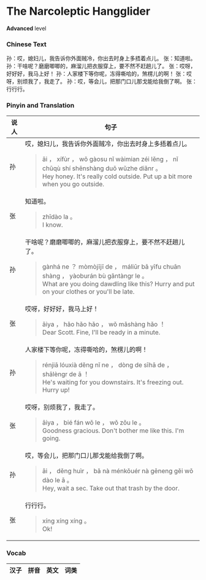 # The Narcoleptic Hangglider
**Advanced** level
### Chinese Text
孙：哎，媳妇儿，我告诉你外面贼冷，你出去时身上多捂着点儿。
张：知道啦。
孙：干啥呢？磨磨唧唧的，麻溜儿把衣服穿上，要不然不赶趟儿了。
张：哎呀，好好好，我马上好！
孙：人家楼下等你呢，冻得嘶哈的，煞楞儿的啊！
张：哎呀，别烦我了，我走了。
孙：哎，等会儿，把那门口儿那戈能给我倒了啊。
张：行行行。

### Pinyin and Translation
|说人|句子|
|----|----|
|孙|哎，媳妇儿，我告诉你外面贼冷，你出去时身上多捂着点儿。<blockquote>āi ， xífùr ， wǒ gàosu nǐ wàimian zéi lěng ， nǐ chūqù shí shēnshàng duō wǔzhe diǎnr 。<br />Hey honey. It's really cold outside. Put up a bit more when you go outside.</blockquote>|
|张|知道啦。<blockquote>zhīdào la 。<br />I know.</blockquote>|
|孙|干啥呢？磨磨唧唧的，麻溜儿把衣服穿上，要不然不赶趟儿了。<blockquote>gànhá ne ？ mòmòjījī de ， máliūr bǎ yīfu chuān shàng ， yàoburán bù gǎntàngr le 。<br />What are you doing dawdling like this? Hurry and put on your clothes or you'll be late.</blockquote>|
|张|哎呀，好好好，我马上好！<blockquote>āiya ， hǎo hǎo hǎo ， wǒ mǎshàng hǎo ！<br />Dear Scott. Fine, I'll be ready in a minute.</blockquote>|
|孙|人家楼下等你呢，冻得嘶哈的，煞楞儿的啊！<blockquote>rénjiā lóuxià děng nǐ ne ， dòng de sīhā de ， shālèngr de ā ！<br />He's waiting for you downstairs. It's freezing out. Hurry up!</blockquote>|
|张|哎呀，别烦我了，我走了。<blockquote>āiya ， bié fán wǒ le ， wǒ zǒu le 。<br />Goodness gracious. Don't bother me like this. I'm going.</blockquote>|
|孙|哎，等会儿，把那门口儿那戈能给我倒了啊。<blockquote>āi ， děng huìr ， bǎ nà ménkǒuér nà gēneng gěi wǒ dào le ā 。<br />Hey, wait a sec. Take out that trash by the door.</blockquote>|
|张|行行行。<blockquote>xíng xíng xíng 。<br />Ok!</blockquote>|
### Vocab
|汉子|拼音|英文|词类|
|----|----|----|----|